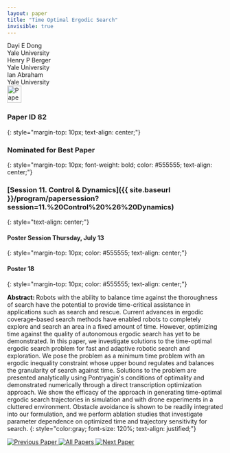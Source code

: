 ```yaml
---
layout: paper
title: "Time Optimal Ergodic Search"
invisible: true
---
```

<div class="paper-authors">
<div class="paper-author-box">
    <div class="paper-author-name">Dayi E Dong</div>
    <div class="paper-author-uni">Yale University</div>
</div>
<div class="paper-author-box">
    <div class="paper-author-name">Henry P Berger</div>
    <div class="paper-author-uni">Yale University</div>
</div>
<div class="paper-author-box">
    <div class="paper-author-name">Ian Abraham</div>
    <div class="paper-author-uni">Yale University</div>
</div>

</div><div class="paper-pdf">
<div> <a href="http://www.roboticsproceedings.org/rss19/p082.pdf"><img src="{{ site.baseurl }}/images/paper_link.png" alt="Paper Website" width = "33"  height = "40"/></a> </div>
</div>

### Paper ID 82
{: style="margin-top: 10px; text-align: center;"}

### Nominated for Best Paper
{: style="margin-top: 10px; font-weight: bold; color: #555555; text-align: center;"}

### [Session 11. Control & Dynamics]({{ site.baseurl }}/program/papersession?session=11.%20Control%20%26%20Dynamics)
{: style="text-align: center;"}

#### Poster Session Thursday, July 13
{: style="margin-top: 10px; color: #555555; text-align: center;"}

#### Poster 18
{: style="margin-top: 10px; color: #555555; text-align: center;"}

<b style="color: black;">Abstract: </b>Robots with the ability to balance time against the thoroughness of search have the potential to provide time-critical assistance in applications such as search and rescue. Current advances in ergodic coverage-based search methods have enabled robots to completely explore and search an area in a fixed amount of time. However, optimizing time against the quality of autonomous ergodic search has yet to be demonstrated. In this paper, we investigate solutions to the time-optimal ergodic search problem for fast and adaptive robotic search and exploration. We pose the problem as a minimum time problem with an ergodic inequality constraint whose upper bound regulates and balances the granularity of search against time. Solutions to the problem are presented analytically using Pontryagin's conditions of optimality and demonstrated numerically through a direct transcription optimization approach. We show the efficacy of the approach in generating time-optimal ergodic search trajectories in simulation and with drone experiments in a cluttered environment. Obstacle avoidance is shown to be readily integrated into our formulation, and we perform ablation studies that investigate parameter dependence on optimized time and trajectory sensitivity for search. 
{: style="color:gray; font-size: 120%; text-align: justified;"}


<div class="paper-menu">
<a href="{{ site.baseurl }}/program/papers/081/"> <img src="{{ site.baseurl }}/images/previous_paper_icon.png" alt="Previous Paper" title="Previous Paper"/> </a>
<a href="{{ site.baseurl }}/program/papers"><img src="{{ site.baseurl }}/images/overview_icon.png" alt="All Papers" title="All Papers"/> </a>
<a href="{{ site.baseurl }}/program/papers/083/"> <img src="{{ site.baseurl }}/images/next_paper_icon.png" alt="Next Paper" title="Next Paper"/> </a>

</div>
